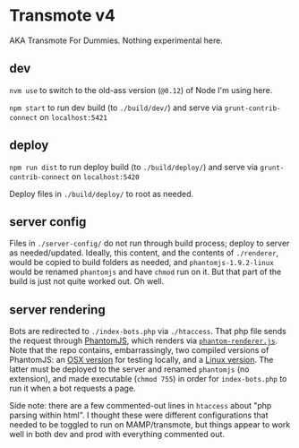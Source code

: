 # Transmote v4
AKA Transmote For Dummies. Nothing experimental here.



## dev

`nvm use` to switch to the old-ass version (`@0.12`) of Node I'm using here.

`npm start` to run dev build (to `./build/dev/`) and serve via `grunt-contrib-connect` on `localhost:5421`



## deploy

`npm run dist` to run deploy build (to `./build/deploy/`) and serve via `grunt-contrib-connect` on `localhost:5420`

Deploy files in `./build/deploy/` to root as needed.



## server config

Files in `./server-config/` do not run through build process; deploy to server as needed/updated. Ideally, this content, and the contents of `./renderer`, would be copied to build folders as needed, and `phantomjs-1.9.2-linux` would be renamed `phantomjs` and have `chmod` run on it. But that part of the build is just not quite worked out. Oh well.



## server rendering

Bots are redirected to `./index-bots.php` via `./htaccess`. That php file sends the request through [PhantomJS](http://phantomjs.org/), which renders via [`phantom-renderer.js`](./src/renderer/phantom-renderer.js). Note that the repo contains, embarrassingly, two compiled versions of PhantomJS: an [OSX version](./src/renderer/phantomjs) for testing locally, and a [Linux version](./server-config/phantomjs-1.9.2-linux). The latter must be deployed to the server and renamed `phantomjs` (no extension), and made executable (`chmod 755`) in order for `index-bots.php` to run it when a bot requests a page.

Side note: there are a few commented-out lines in `htaccess` about "php parsing within html". I thought these were different configurations that needed to be toggled to run on MAMP/transmote, but things appear to work well in both dev and prod with everything commented out.
